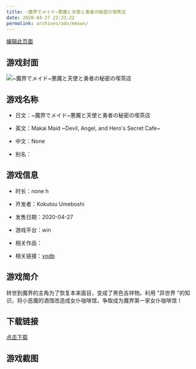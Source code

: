```yaml
---
title: ~魔界でメイド~悪魔と天使と勇者の秘密の喫茶店
date: 2020-04-27 22:33:22
permalink: archives/adv/mmswn/
---
```

[编辑此页面](https://github.com/ACG-3/ADV3-source/blob/main/source/_posts/~%E9%AD%94%E7%95%8C%E3%81%A7%E3%83%A1%E3%82%A4%E3%83%89~%E6%82%AA%E9%AD%94%E3%81%A8%E5%A4%A9%E4%BD%BF%E3%81%A8%E5%8B%87%E8%80%85%E3%81%AE%E7%A7%98%E5%AF%86%E3%81%AE%E5%96%AB%E8%8C%B6%E5%BA%97.md)

## 游戏封面

![~魔界でメイド~悪魔と天使と勇者の秘密の喫茶店](https://pan.timero.xyz/d/onedrive/img_lib_001/~%E9%AD%94%E7%95%8C%E3%81%A7%E3%83%A1%E3%82%A4%E3%83%89~%E6%82%AA%E9%AD%94%E3%81%A8%E5%A4%A9%E4%BD%BF%E3%81%A8%E5%8B%87%E8%80%85%E3%81%AE%E7%A7%98%E5%AF%86%E3%81%AE%E5%96%AB%E8%8C%B6%E5%BA%97_cover.avif)


## 游戏名称

- 日文：~魔界でメイド~悪魔と天使と勇者の秘密の喫茶店
- 英文：Makai Maid ~Devil, Angel, and Hero's Secret Cafe~
- 中文：None

- 别名：


## 游戏信息

- 时长：none h
- 开发者：Kokutou Umeboshi
- 发售日期：2020-04-27
- 游戏平台：win
- 相关作品：

- 相关链接：[vndb](https://vndb.org/v30490)


## 游戏简介

转世到魔界的主角为了恢复本来面目，变成了黑色吉祥物。利用 "异世界 "的知识，将小恶魔的酒馆改造成女仆咖啡馆，争取成为魔界第一家女仆咖啡馆！




## 下载链接

[点击下载](https://pan.timero.xyz/onedrive/adv_lib_001/~%E9%AD%94%E7%95%8C%E3%81%A7%E3%83%A1%E3%82%A4%E3%83%89~%E6%82%AA%E9%AD%94%E3%81%A8%E5%A4%A9%E4%BD%BF%E3%81%A8%E5%8B%87%E8%80%85%E3%81%AE%E7%A7%98%E5%AF%86%E3%81%AE%E5%96%AB%E8%8C%B6%E5%BA%97)


## 游戏截图


